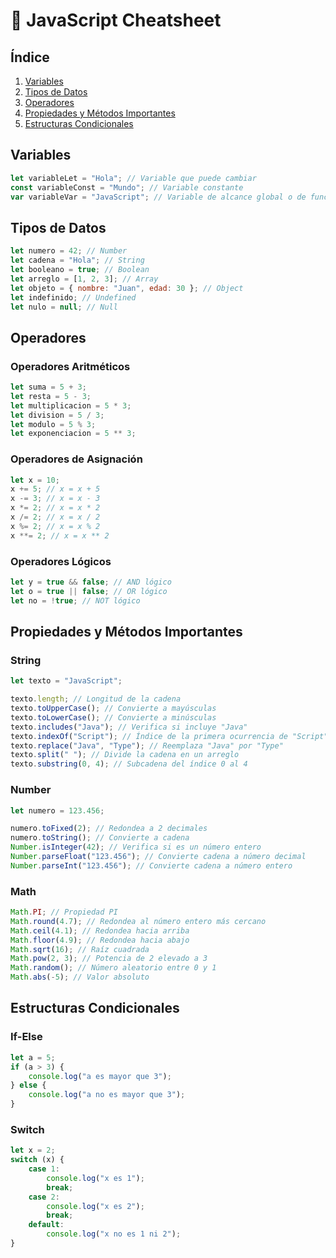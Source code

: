 
# 📓 JavaScript Cheatsheet

## Índice
1. [Variables](#variables)
2. [Tipos de Datos](#tipos-de-datos)
3. [Operadores](#operadores)
4. [Propiedades y Métodos Importantes](#propiedades-y-métodos-importantes)
5. [Estructuras Condicionales](#estructuras-condicionales)

## Variables

```javascript
let variableLet = "Hola"; // Variable que puede cambiar
const variableConst = "Mundo"; // Variable constante
var variableVar = "JavaScript"; // Variable de alcance global o de función
```

## Tipos de Datos

```javascript
let numero = 42; // Number
let cadena = "Hola"; // String
let booleano = true; // Boolean
let arreglo = [1, 2, 3]; // Array
let objeto = { nombre: "Juan", edad: 30 }; // Object
let indefinido; // Undefined
let nulo = null; // Null
```

## Operadores

### Operadores Aritméticos

```javascript
let suma = 5 + 3;
let resta = 5 - 3;
let multiplicacion = 5 * 3;
let division = 5 / 3;
let modulo = 5 % 3;
let exponenciacion = 5 ** 3;
```

### Operadores de Asignación

```javascript
let x = 10;
x += 5; // x = x + 5
x -= 3; // x = x - 3
x *= 2; // x = x * 2
x /= 2; // x = x / 2
x %= 2; // x = x % 2
x **= 2; // x = x ** 2
```

### Operadores Lógicos

```javascript
let y = true && false; // AND lógico
let o = true || false; // OR lógico
let no = !true; // NOT lógico
```

## Propiedades y Métodos Importantes

### String

```javascript
let texto = "JavaScript";

texto.length; // Longitud de la cadena
texto.toUpperCase(); // Convierte a mayúsculas
texto.toLowerCase(); // Convierte a minúsculas
texto.includes("Java"); // Verifica si incluye "Java"
texto.indexOf("Script"); // Índice de la primera ocurrencia de "Script"
texto.replace("Java", "Type"); // Reemplaza "Java" por "Type"
texto.split(" "); // Divide la cadena en un arreglo
texto.substring(0, 4); // Subcadena del índice 0 al 4
```

### Number

```javascript
let numero = 123.456;

numero.toFixed(2); // Redondea a 2 decimales
numero.toString(); // Convierte a cadena
Number.isInteger(42); // Verifica si es un número entero
Number.parseFloat("123.456"); // Convierte cadena a número decimal
Number.parseInt("123.456"); // Convierte cadena a número entero
```

### Math

```javascript
Math.PI; // Propiedad PI
Math.round(4.7); // Redondea al número entero más cercano
Math.ceil(4.1); // Redondea hacia arriba
Math.floor(4.9); // Redondea hacia abajo
Math.sqrt(16); // Raíz cuadrada
Math.pow(2, 3); // Potencia de 2 elevado a 3
Math.random(); // Número aleatorio entre 0 y 1
Math.abs(-5); // Valor absoluto
```

## Estructuras Condicionales

### If-Else

```javascript
let a = 5;
if (a > 3) {
    console.log("a es mayor que 3");
} else {
    console.log("a no es mayor que 3");
}
```

### Switch

```javascript
let x = 2;
switch (x) {
    case 1:
        console.log("x es 1");
        break;
    case 2:
        console.log("x es 2");
        break;
    default:
        console.log("x no es 1 ni 2");
}
```
